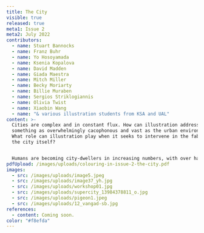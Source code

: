 ```yaml
---
title: The City
visible: true
released: true
meta1: Issue 2
meta2: July 2022
contributors:
  - name: Stuart Bannocks
  - name: Franz Buhr
  - name: Yo Hosoyamada
  - name: Ksenia Kopalova
  - name: David Madden
  - name: Giada Maestra
  - name: Mitch Miller
  - name: Becky Moriarty
  - name: Billie Muraben
  - name: Sergios Striklogiannis
  - name: Olivia Twist
  - name: Xiaobin Wang
  - name: "& various illustration students from KSA and UAL"
content: >-
  Cities are complex and in constant flux. How can illustration address
  something as overwhelmingly cacophonous and vast as the urban environment?
  What role can illustration play when it seeks to intervene in the fabric of
  the city itself? 


  Humans are becoming city-dwellers in increasing numbers, with over half of us worldwide living in a city today. Cities offer many ecological, cultural, economic and social benefits. However, their shortcomings are also significant, such as pollution, cost of living, quality of life and imbalances of power. In our second issue of Colouring In we tackle the relationship between illustration and the city: from street art to urban mapping, representations of fictional cities to the visual dérive, we explore illustrative strategies to draw out urban histories, reveal city dwellers’ struggles for space and visibility, and present polyvocal narratives that uphold the vitality and richness of our urban environments.
pdfUpload: /images/uploads/colouring-in-issue-2-the-city.pdf
images:
  - src: /images/uploads/image5.jpeg
  - src: /images/uploads/image37_yh.jpg
  - src: /images/uploads/workshop01.jpg
  - src: /images/uploads/supercity_13984378811_o.jpg
  - src: /images/uploads/pigeon1.jpeg
  - src: /images/uploads/12_vangad-sb.jpg
references:
  - content: Coming soon.
color: "#f8efda"
---
```

